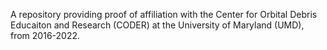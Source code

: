 A repository providing proof of affiliation with the Center for Orbital Debris Educaiton and Research (CODER) at the University of Maryland (UMD), from 2016-2022. 
